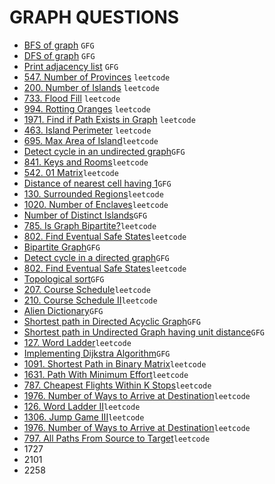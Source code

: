 # GRAPH QUESTIONS 

* [BFS of graph](https://github.com/anujvaghani0/DSA-Java/tree/master/src/Graph/BFS_DFS/BFS.java) `GFG`</br>
* [DFS of graph](https://github.com/anujvaghani0/DSA-Java/tree/master/src/Graph/BFS_DFS/DFS.java) `GFG`</br>
* [Print adjacency list](https://github.com/anujvaghani0/DSA-Java/tree/master/src/Graph/BFS_DFS/PrintAdjacencyList.java) `GFG`</br>
* [547. Number of Provinces](https://github.com/anujvaghani0/DSA-Java/tree/master/src/Graph/BFS_DFS/NumberOfProvinces.java) `leetcode`</br>
* [200. Number of Islands](https://github.com/anujvaghani0/DSA-Java/tree/master/src/Graph/BFS_DFS/NumberOfIslands.java) `leetcode`</br>
* [733. Flood Fill](https://github.com/anujvaghani0/DSA-Java/tree/master/src/Graph/BFS_DFS/FloodFill.java) `leetcode`</br>
* [994. Rotting Oranges](https://github.com/anujvaghani0/DSA-Java/tree/master/src/Graph/BFS_DFS/RottingOranges.java) `leetcode`</br>
* [1971. Find if Path Exists in Graph](https://github.com/anujvaghani0/DSA-Java/tree/master/src/Graph/BFS_DFS/FindIfPathExistsInGraph.java) `leetcode`</br>
* [463. Island Perimeter](https://github.com/anujvaghani0/DSA-Java/tree/master/src/Graph/BFS_DFS/islandPerimeter.java) `leetcode`</br>
* [695. Max Area of Island](https://github.com/anujvaghani0/DSA-Java/tree/master/src/Graph/BFS_DFS/MaxAreaOfIsland.java)`leetcode`</br>
* [Detect cycle in an undirected graph](https://github.com/anujvaghani0/DSA-Java/tree/master/src/Graph/BFS_DFS/DetectCycleInAnUndirectedGraph.java)`GFG`</br>
* [841. Keys and Rooms](https://github.com/anujvaghani0/DSA-Java/tree/master/src/Graph/BFS_DFS/KeysAndRooms.java)`leetcode`</br>
* [542. 01 Matrix](https://github.com/anujvaghani0/DSA-Java/tree/master/src/Graph/BFS_DFS/zeroOneMatrix.java)`leetcode`</br>
* [Distance of nearest cell having 1](https://github.com/anujvaghani0/DSA-Java/tree/master/src/Graph/BFS_DFS/DetectCycleInAnUndirectedGraph.java)`GFG`</br>
* [130. Surrounded Regions](https://github.com/anujvaghani0/DSA-Java/tree/master/src/Graph/BFS_DFS/SurroundedRegions.java)`leetcode`</br>
* [1020. Number of Enclaves](https://github.com/anujvaghani0/DSA-Java/tree/master/src/Graph/BFS_DFS/NumberOfEnclaves.java)`leetcode`</br>
* [Number of Distinct Islands](https://github.com/anujvaghani0/DSA-Java/tree/master/src/Graph/BFS_DFS/NumberOfDistinctIsland.java)`GFG`</br>
* [785. Is Graph Bipartite?](https://github.com/anujvaghani0/DSA-Java/tree/master/src/Graph/BFS_DFS/IsGraphBipartite.java)`leetcode`</br>
* [802. Find Eventual Safe States](https://github.com/anujvaghani0/DSA-Java/tree/master/src/Graph/BFS_DFS/.java)`leetcode`</br>
* [Bipartite Graph](https://github.com/anujvaghani0/DSA-Java/tree/master/src/Graph/BFS_DFS/BipartiteGraph.java)`GFG`</br>
* [Detect cycle in a directed graph](https://github.com/anujvaghani0/DSA-Java/tree/master/src/Graph/BFS_DFS/DetectCycleInADirectedGraph.java)`GFG`</br>
* [802. Find Eventual Safe States](https://github.com/anujvaghani0/DSA-Java/tree/master/src/Graph/BFS_DFS/DetectCycleInADirectedGraph.java)`leetcode`</br>
* [Topological sort](https://github.com/anujvaghani0/DSA-Java/tree/master/src/Graph/TopologicalSorting/TopologicalSort.java)`GFG`</br>
* [207. Course Schedule](https://github.com/anujvaghani0/DSA-Java/tree/master/src/Graph/TopologicalSorting/CourseSchedule.java)`leetcode`</br>
* [210. Course Schedule II](https://github.com/anujvaghani0/DSA-Java/tree/master/src/Graph/TopologicalSorting/CourseScheduleII.java)`leetcode`</br>
* [Alien Dictionary](https://github.com/anujvaghani0/DSA-Java/tree/master/src/Graph/TopologicalSorting/AlienDictionary.java)`GFG`</br>
* [Shortest path in Directed Acyclic Graph](https://github.com/anujvaghani0/DSA-Java/tree/master/src/Graph/ShortestPath/ShortestPathInDirectedAcyclicGraph.java)`GFG`</br>
* [Shortest path in Undirected Graph having unit distance](https://github.com/anujvaghani0/DSA-Java/tree/master/src/Graph/ShortestPath/ShortestPathInUndirectedGraphHavingUnitDistance.java)`GFG`</br>
* [127. Word Ladder](https://github.com/anujvaghani0/DSA-Java/tree/master/src/Graph/ShortestPath/WordLadder.java)`leetcode`</br>
* [Implementing Dijkstra Algorithm](https://github.com/anujvaghani0/DSA-Java/tree/master/src/Graph/ShortestPath/WordLadderII.java)`GFG`</br>
* [1091. Shortest Path in Binary Matrix](https://github.com/anujvaghani0/DSA-Java/tree/master/src/Graph/ShortestPath/ShortestDistanceInABinaryMaze.java)`leetcode`</br>
* [1631. Path With Minimum Effort](https://github.com/anujvaghani0/DSA-Java/tree/master/src/Graph/ShortestPath/PathWithMinimumEffort.java)`leetcode`</br>
* [787. Cheapest Flights Within K Stops](https://github.com/anujvaghani0/DSA-Java/tree/master/src/Graph/ShortestPath/WordLadderII.java)`leetcode`</br>
* [1976. Number of Ways to Arrive at Destination](https://github.com/anujvaghani0/DSA-Java/tree/master/src/Graph/ShortestPath/WordLadderII.java)`leetcode`</br>
* [126. Word Ladder II](https://github.com/anujvaghani0/DSA-Java/tree/master/src/Graph/ShortestPath/WordLadderII.java)`leetcode`</br>
* [1306. Jump Game III](https://github.com/anujvaghani0/DSA-Java/tree/master/src/Graph/BFS_DFS/JumpGameIII.java)`leetcode`</br>
* [1976. Number of Ways to Arrive at Destination](https://github.com/anujvaghani0/DSA-Java/tree/master/src/Graph/BFS_DFS/NumberOfWaysToArriveAtDestination.java)`leetcode`</br>
* [797. All Paths From Source to Target](https://github.com/anujvaghani0/DSA-Java/tree/master/src/Graph/BFS_DFS/AllPathsFromSourceToTarget.java)`leetcode`</br>
* 1727
* 2101
* 2258